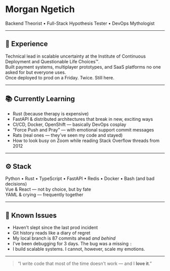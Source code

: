 # Morgan Ngetich  
Backend Theorist • Full-Stack Hypothesis Tester • DevOps Mythologist  

---

## 🧠 Experience  
Technical lead in scalable uncertainty at the Institute of Continuous Deployment and Questionable Life Choices™.  
Built payment systems, multiplayer prototypes, and SaaS platforms no one asked for but everyone uses.  
Once deployed to prod on a Friday. Twice. Still here.

---

## 📚 Currently Learning  
- Rust (because therapy is expensive)  
- FastAPI & distributed architectures that break in new, exciting ways  
- CI/CD, Docker, OpenShift — basically DevOps cosplay  
- “Force Push and Pray” — with emotional support commit messages  
- Rats (real ones — they’ve seen my code and stayed)  
- How to look busy on Zoom while reading Stack Overflow threads from 2012

---

## ⚙️ Stack  
Python • Rust • TypeScript • FastAPI • Redis • Docker • Bash (and bad decisions)  
Vue & React — not by choice, but by fate  
YAML & crying — frequently together  

---

## 🫠 Known Issues  
- Haven’t slept since the last prod incident  
- Git history reads like a diary of regret  
- My local branch is 87 commits ahead *and behind*  
- I’ve been debugging for 3 days. The bug was a missing `:`  
- I build scalable systems. I cannot, however, scale my emotions.

---

> “I write code that most of the time doesn't work — and I **love it**.”  
